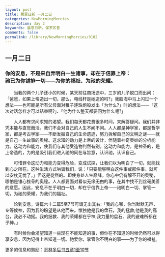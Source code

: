 ```yaml
---
layout: post
title: 晨恩日新 一月二日
categories: NewMorningMercies
description: day 2
keywords: 晨恩日新，保罗区普
comments: false
permalink: /library/NewMorningMercies/0102
---
```


## 一月二日

### 你的安息，不是来自弄明白一生诸事，却在于信靠上帝： <br> 祂已为你铺排一切——为你的福祉、为祂的荣耀。

&emsp;&emsp;当我的两个儿子还小的时候，某天前往商场途中，三岁的儿子脱口而出问：「爸爸，如果上帝造出一切，那么，电线杆是祂造的吗?」我脑海中马上闪过一个想法——也可能是所有父母面对稚子连珠炮般发出「为什么?」时的想法——「这次对话怎样才可以结束啊?」、「他为什么整天都要问为什么呢?」

&emsp;&emsp;人人都有求问求知的渴望。我们每天都花费很多时间，来解答疑问。我们并非凭本能与直觉而活。我们不会对自己的人生不闻不问。人人都是神学家，都是哲学家，都是考古学家——不断发掘自己的生命遗迹，努力拆解自己的文明之谜——就是自己一生故事的奥秘。这求知的动力是上帝的设计，伴随着神奇奥妙的分析能力。这动力和能力，使我们与其他受造物判然有别。这动力和能力，是神圣的，是上帝造的，为的是吸引我们进入祂的同在与旨意，认识祂，认识自己。

&emsp;&emsp;可惜罪令这动力和能力变得危险，变成试探，让我们以为明白了一切，就能找到心之所在。这种生活方式哄骗我们，说：「只要能够明白这件事或那件事，就可以安枕无忧了。」但这是徒然的。即使身处人生巅峰，你心中仍有解不开的奥秘，哪怕是锥心挫骨的奥秘。人人都要面对看似无缘无由的事，在其中找不到丝毫美善的意愿。因此，安息不在乎明白一切，却在乎信靠上帝——祂明白一切、掌管一切，为祂的荣耀，为我们的福祉。

&emsp;&emsp;论到安息，诗篇六十二篇5至7节可谓无出其右:「我的心哪，你当默默无声，专等候神，因为我的盼望是从他而来。惟独他是我的盘石，我的拯救;他是我的高台，我必不动摇。我的拯救、我的荣耀都在乎神;我力量的盘石、我的避难所都在乎神。」

&emsp;&emsp;有时候你会渴望知道一些现在不能知道的事，但你在不知道的时候仍然可以得享安息，因为记得上帝知道一切。祂爱你，掌管你不明白的事——为了你的福祉。

更多的信息和勉励：[哥林多后书五章1至10节]()

